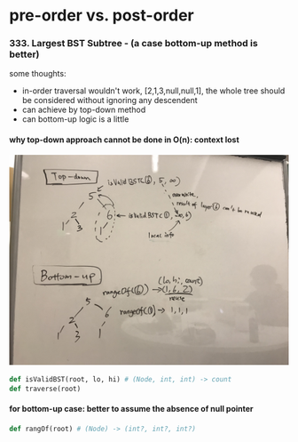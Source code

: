 # pre-order vs. post-order

### 333. Largest BST Subtree - \(a case bottom-up method is better\)

some thoughts:

* in-order traversal wouldn't work, \[2,1,3,null,null,1\], the whole tree should be considered without ignoring any descendent
* can achieve by top-down method
* can bottom-up logic is a little

#### why top-down approach cannot be done in O\(n\): context lost

![](../../.gitbook/assets/333.jpeg)

```python
def isValidBST(root, lo, hi) # (Node, int, int) -> count
def traverse(root)
```

#### for bottom-up case: better to assume the absence of null pointer

```python
def rangOf(root) # (Node) -> (int?, int?, int?)
```

